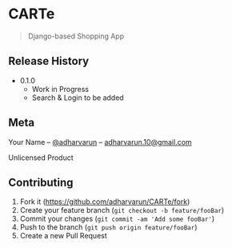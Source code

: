 # CARTe
> Django-based Shopping App

## Release History

* 0.1.0
    * Work in Progress
    * Search & Login to be added

## Meta

Your Name – [@adharvarun](https://github.com/adharvarun) – adharvarun.10@gmail.com

Unlicensed Product

## Contributing

1. Fork it (<https://github.com/adharvarun/CARTe/fork>)
2. Create your feature branch (`git checkout -b feature/fooBar`)
3. Commit your changes (`git commit -am 'Add some fooBar'`)
4. Push to the branch (`git push origin feature/fooBar`)
5. Create a new Pull Request
